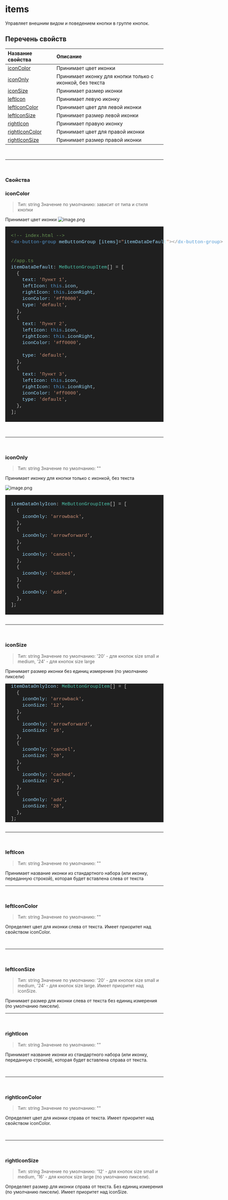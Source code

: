 # items

Управляет внешним видом и поведением кнопки в группе кнопок.

## Перечень свойств

| Название свойства                 | Описание                                                 |
| :-------------------------------- | :------------------------------------------------------- |
| [iconColor](#iconcolor)           | Принимает цвет иконки                                    |
| [iconOnly](#icononly)             | Принимает иконку для кнопки только с иконкой, без текста |
| [iconSize](#iconsize)             | Принимает размер иконки                                  |
| [leftIcon](#lefticon)             | Принимает левую иконку                                   |
| [leftIconColor](#lefticoncolor)   | Принимает цвет для левой иконки                          |
| [leftIconSize](#lefticonsize)     | Принимает размер левой иконки                            |
| [rightIcon](#righticon)           | Принимает правую иконку                                  |
| [rightIconColor](#righticoncolor) | Принимает цвет для правой иконки                         |
| [rightIconSize](#righticonsize)   | Принимает размер правой иконки                           |

<br>

---

<br>

### Свойства

<h3 id="iconcolor">iconColor</h3>

> Тип: string
> Значение по умолчанию: зависит от типа и стиля кнопки

Принимает цвет иконки
![image.png](/.attachments/image-723c9d9f-4c7e-4d48-afc5-b615e71ee955.png)

<DIV style="color: #cccccc;background-color: #1f1f1f;font-family: Consolas, 'Courier New', monospace;font-weight: normal;font-size: 15px;line-height: 20px;white-space: pre"><BR/><DIV><SPAN style="color: #cccccc">&#160; </SPAN><SPAN style="color: #6a9955">&lt;!-- index.html --&gt;</SPAN></DIV><DIV><SPAN style="color: #cccccc">&#160; </SPAN><SPAN style="color: #808080">&lt;</SPAN><SPAN style="color: #569cd6">dx-button-group</SPAN><SPAN style="color: #cccccc"> </SPAN><SPAN style="color: #9cdcfe">meButtonGroup</SPAN><SPAN style="color: #cccccc"> </SPAN><SPAN style="color: #9cdcfe">[items]</SPAN><SPAN style="color: #cccccc">=</SPAN><SPAN style="color: #ce9178">"</SPAN><SPAN style="color: #9cdcfe">itemDataDefault</SPAN><SPAN style="color: #ce9178">"</SPAN><SPAN style="color: #808080">&gt;&lt;/</SPAN><SPAN style="color: #569cd6">dx-button-group</SPAN><SPAN style="color: #808080">&gt;</SPAN></DIV><BR/></DIV>
<DIV style="color: #cccccc;background-color: #1f1f1f;font-family: Consolas, 'Courier New', monospace;font-weight: normal;font-size: 15px;line-height: 20px;white-space: pre"><BR/><DIV><SPAN style="color: #cccccc">&#160; </SPAN><SPAN style="color: #6a9955">//app.ts</SPAN></DIV><DIV><SPAN style="color: #cccccc">&#160; </SPAN><SPAN style="color: #9cdcfe">itemDataDefault</SPAN><SPAN style="color: #d4d4d4">:</SPAN><SPAN style="color: #cccccc"> </SPAN><SPAN style="color: #4ec9b0">MeButtonGroupItem</SPAN><SPAN style="color: #cccccc">[] </SPAN><SPAN style="color: #d4d4d4">=</SPAN><SPAN style="color: #cccccc"> [</SPAN></DIV><DIV><SPAN style="color: #cccccc">&#160; &#160; {</SPAN></DIV><DIV><SPAN style="color: #cccccc">&#160; &#160; &#160; </SPAN><SPAN style="color: #9cdcfe">text</SPAN><SPAN style="color: #9cdcfe">:</SPAN><SPAN style="color: #cccccc"> </SPAN><SPAN style="color: #ce9178">'Пункт 1'</SPAN><SPAN style="color: #cccccc">,</SPAN></DIV><DIV><SPAN style="color: #cccccc">&#160; &#160; &#160; </SPAN><SPAN style="color: #9cdcfe">leftIcon</SPAN><SPAN style="color: #9cdcfe">:</SPAN><SPAN style="color: #cccccc"> </SPAN><SPAN style="color: #569cd6">this</SPAN><SPAN style="color: #cccccc">.</SPAN><SPAN style="color: #9cdcfe">icon</SPAN><SPAN style="color: #cccccc">,</SPAN></DIV><DIV><SPAN style="color: #cccccc">&#160; &#160; &#160; </SPAN><SPAN style="color: #9cdcfe">rightIcon</SPAN><SPAN style="color: #9cdcfe">:</SPAN><SPAN style="color: #cccccc"> </SPAN><SPAN style="color: #569cd6">this</SPAN><SPAN style="color: #cccccc">.</SPAN><SPAN style="color: #9cdcfe">iconRight</SPAN><SPAN style="color: #cccccc">,</SPAN></DIV><DIV><SPAN style="color: #cccccc">&#160; &#160; &#160; </SPAN><SPAN style="color: #9cdcfe">iconColor</SPAN><SPAN style="color: #9cdcfe">:</SPAN><SPAN style="color: #cccccc"> </SPAN><SPAN style="color: #ce9178">'#ff0000'</SPAN><SPAN style="color: #cccccc">,</SPAN></DIV><DIV><SPAN style="color: #cccccc">&#160; &#160; &#160; </SPAN><SPAN style="color: #9cdcfe">type</SPAN><SPAN style="color: #9cdcfe">:</SPAN><SPAN style="color: #cccccc"> </SPAN><SPAN style="color: #ce9178">'default'</SPAN><SPAN style="color: #cccccc">,</SPAN></DIV><DIV><SPAN style="color: #cccccc">&#160; &#160; },</SPAN></DIV><DIV><SPAN style="color: #cccccc">&#160; &#160; {</SPAN></DIV><DIV><SPAN style="color: #cccccc">&#160; &#160; &#160; </SPAN><SPAN style="color: #9cdcfe">text</SPAN><SPAN style="color: #9cdcfe">:</SPAN><SPAN style="color: #cccccc"> </SPAN><SPAN style="color: #ce9178">'Пункт 2'</SPAN><SPAN style="color: #cccccc">,</SPAN></DIV><DIV><SPAN style="color: #cccccc">&#160; &#160; &#160; </SPAN><SPAN style="color: #9cdcfe">leftIcon</SPAN><SPAN style="color: #9cdcfe">:</SPAN><SPAN style="color: #cccccc"> </SPAN><SPAN style="color: #569cd6">this</SPAN><SPAN style="color: #cccccc">.</SPAN><SPAN style="color: #9cdcfe">icon</SPAN><SPAN style="color: #cccccc">,</SPAN></DIV><DIV><SPAN style="color: #cccccc">&#160; &#160; &#160; </SPAN><SPAN style="color: #9cdcfe">rightIcon</SPAN><SPAN style="color: #9cdcfe">:</SPAN><SPAN style="color: #cccccc"> </SPAN><SPAN style="color: #569cd6">this</SPAN><SPAN style="color: #cccccc">.</SPAN><SPAN style="color: #9cdcfe">iconRight</SPAN><SPAN style="color: #cccccc">,</SPAN></DIV><DIV><SPAN style="color: #cccccc">&#160; &#160; &#160; </SPAN><SPAN style="color: #9cdcfe">iconColor</SPAN><SPAN style="color: #9cdcfe">:</SPAN><SPAN style="color: #cccccc"> </SPAN><SPAN style="color: #ce9178">'#ff0000'</SPAN><SPAN style="color: #cccccc">,</SPAN></DIV><BR/><DIV><SPAN style="color: #cccccc">&#160; &#160; &#160; </SPAN><SPAN style="color: #9cdcfe">type</SPAN><SPAN style="color: #9cdcfe">:</SPAN><SPAN style="color: #cccccc"> </SPAN><SPAN style="color: #ce9178">'default'</SPAN><SPAN style="color: #cccccc">,</SPAN></DIV><DIV><SPAN style="color: #cccccc">&#160; &#160; },</SPAN></DIV><DIV><SPAN style="color: #cccccc">&#160; &#160; {</SPAN></DIV><DIV><SPAN style="color: #cccccc">&#160; &#160; &#160; </SPAN><SPAN style="color: #9cdcfe">text</SPAN><SPAN style="color: #9cdcfe">:</SPAN><SPAN style="color: #cccccc"> </SPAN><SPAN style="color: #ce9178">'Пункт 3'</SPAN><SPAN style="color: #cccccc">,</SPAN></DIV><DIV><SPAN style="color: #cccccc">&#160; &#160; &#160; </SPAN><SPAN style="color: #9cdcfe">leftIcon</SPAN><SPAN style="color: #9cdcfe">:</SPAN><SPAN style="color: #cccccc"> </SPAN><SPAN style="color: #569cd6">this</SPAN><SPAN style="color: #cccccc">.</SPAN><SPAN style="color: #9cdcfe">icon</SPAN><SPAN style="color: #cccccc">,</SPAN></DIV><DIV><SPAN style="color: #cccccc">&#160; &#160; &#160; </SPAN><SPAN style="color: #9cdcfe">rightIcon</SPAN><SPAN style="color: #9cdcfe">:</SPAN><SPAN style="color: #cccccc"> </SPAN><SPAN style="color: #569cd6">this</SPAN><SPAN style="color: #cccccc">.</SPAN><SPAN style="color: #9cdcfe">iconRight</SPAN><SPAN style="color: #cccccc">,</SPAN></DIV><DIV><SPAN style="color: #cccccc">&#160; &#160; &#160; </SPAN><SPAN style="color: #9cdcfe">iconColor</SPAN><SPAN style="color: #9cdcfe">:</SPAN><SPAN style="color: #cccccc"> </SPAN><SPAN style="color: #ce9178">'#ff0000'</SPAN><SPAN style="color: #cccccc">,</SPAN></DIV><DIV><SPAN style="color: #cccccc">&#160; &#160; &#160; </SPAN><SPAN style="color: #9cdcfe">type</SPAN><SPAN style="color: #9cdcfe">:</SPAN><SPAN style="color: #cccccc"> </SPAN><SPAN style="color: #ce9178">'default'</SPAN><SPAN style="color: #cccccc">,</SPAN></DIV><DIV><SPAN style="color: #cccccc">&#160; &#160; },</SPAN></DIV><DIV><SPAN style="color: #cccccc">&#160; ];</SPAN></DIV><BR/></DIV>
<br><br>

---

<br>

<h3 id="icononly">iconOnly</h3>

> Тип: string
> Значение по умолчанию: ""

Принимает иконку для кнопки только с иконкой, без текста

![image.png](/.attachments/image-81ebdc7b-b1b1-4ddb-bdf9-d615b382d024.png)

<DIV style="color: #cccccc;background-color: #1f1f1f;font-family: Consolas, 'Courier New', monospace;font-weight: normal;font-size: 15px;line-height: 20px;white-space: pre"><BR/><DIV><SPAN style="color: #cccccc">&#160; </SPAN><SPAN style="color: #9cdcfe">itemDataOnlyIcon</SPAN><SPAN style="color: #d4d4d4">:</SPAN><SPAN style="color: #cccccc"> </SPAN><SPAN style="color: #4ec9b0">MeButtonGroupItem</SPAN><SPAN style="color: #cccccc">[] </SPAN><SPAN style="color: #d4d4d4">=</SPAN><SPAN style="color: #cccccc"> [</SPAN></DIV><DIV><SPAN style="color: #cccccc">&#160; &#160; {</SPAN></DIV><DIV><SPAN style="color: #cccccc">&#160; &#160; &#160; </SPAN><SPAN style="color: #9cdcfe">iconOnly</SPAN><SPAN style="color: #9cdcfe">:</SPAN><SPAN style="color: #cccccc"> </SPAN><SPAN style="color: #ce9178">'arrowback'</SPAN><SPAN style="color: #cccccc">,</SPAN></DIV><DIV><SPAN style="color: #cccccc">&#160; &#160; },</SPAN></DIV><DIV><SPAN style="color: #cccccc">&#160; &#160; {</SPAN></DIV><DIV><SPAN style="color: #cccccc">&#160; &#160; &#160; </SPAN><SPAN style="color: #9cdcfe">iconOnly</SPAN><SPAN style="color: #9cdcfe">:</SPAN><SPAN style="color: #cccccc"> </SPAN><SPAN style="color: #ce9178">'arrowforward'</SPAN><SPAN style="color: #cccccc">,</SPAN></DIV><DIV><SPAN style="color: #cccccc">&#160; &#160; },</SPAN></DIV><DIV><SPAN style="color: #cccccc">&#160; &#160; {</SPAN></DIV><DIV><SPAN style="color: #cccccc">&#160; &#160; &#160; </SPAN><SPAN style="color: #9cdcfe">iconOnly</SPAN><SPAN style="color: #9cdcfe">:</SPAN><SPAN style="color: #cccccc"> </SPAN><SPAN style="color: #ce9178">'cancel'</SPAN><SPAN style="color: #cccccc">,</SPAN></DIV><DIV><SPAN style="color: #cccccc">&#160; &#160; },</SPAN></DIV><DIV><SPAN style="color: #cccccc">&#160; &#160; {</SPAN></DIV><DIV><SPAN style="color: #cccccc">&#160; &#160; &#160; </SPAN><SPAN style="color: #9cdcfe">iconOnly</SPAN><SPAN style="color: #9cdcfe">:</SPAN><SPAN style="color: #cccccc"> </SPAN><SPAN style="color: #ce9178">'cached'</SPAN><SPAN style="color: #cccccc">,</SPAN></DIV><DIV><SPAN style="color: #cccccc">&#160; &#160; },</SPAN></DIV><DIV><SPAN style="color: #cccccc">&#160; &#160; {</SPAN></DIV><DIV><SPAN style="color: #cccccc">&#160; &#160; &#160; </SPAN><SPAN style="color: #9cdcfe">iconOnly</SPAN><SPAN style="color: #9cdcfe">:</SPAN><SPAN style="color: #cccccc"> </SPAN><SPAN style="color: #ce9178">'add'</SPAN><SPAN style="color: #cccccc">,</SPAN></DIV><DIV><SPAN style="color: #cccccc">&#160; &#160; },</SPAN></DIV><DIV><SPAN style="color: #cccccc">&#160; ];</SPAN></DIV><BR/></DIV>

<br>

---

<br>

<h3 id="iconsize">iconSize</h3>

> Тип: string
> Значение по умолчанию:
> '20' - для кнопок size small и medium, '24' - для кнопок size large

Принимает размер иконки без единиц измерения (по умолчанию пиксели)

<DIV style="color: #cccccc;background-color: #1f1f1f;font-family: Consolas, 'Courier New', monospace;font-weight: normal;font-size: 15px;line-height: 20px;white-space: pre"><DIV><SPAN style="color: #cccccc">&#160; </SPAN><SPAN style="color: #9cdcfe">itemDataOnlyIcon</SPAN><SPAN style="color: #d4d4d4">:</SPAN><SPAN style="color: #cccccc"> </SPAN><SPAN style="color: #4ec9b0">MeButtonGroupItem</SPAN><SPAN style="color: #cccccc">[] </SPAN><SPAN style="color: #d4d4d4">=</SPAN><SPAN style="color: #cccccc"> [</SPAN></DIV><DIV><SPAN style="color: #cccccc">&#160; &#160; {</SPAN></DIV><DIV><SPAN style="color: #cccccc">&#160; &#160; &#160; </SPAN><SPAN style="color: #9cdcfe">iconOnly</SPAN><SPAN style="color: #9cdcfe">:</SPAN><SPAN style="color: #cccccc"> </SPAN><SPAN style="color: #ce9178">'arrowback'</SPAN><SPAN style="color: #cccccc">,</SPAN></DIV><DIV><SPAN style="color: #cccccc">&#160; &#160; &#160; </SPAN><SPAN style="color: #9cdcfe">iconSize</SPAN><SPAN style="color: #9cdcfe">:</SPAN><SPAN style="color: #cccccc"> </SPAN><SPAN style="color: #ce9178">'12'</SPAN><SPAN style="color: #cccccc">,</SPAN></DIV><DIV><SPAN style="color: #cccccc">&#160; &#160; },</SPAN></DIV><DIV><SPAN style="color: #cccccc">&#160; &#160; {</SPAN></DIV><DIV><SPAN style="color: #cccccc">&#160; &#160; &#160; </SPAN><SPAN style="color: #9cdcfe">iconOnly</SPAN><SPAN style="color: #9cdcfe">:</SPAN><SPAN style="color: #cccccc"> </SPAN><SPAN style="color: #ce9178">'arrowforward'</SPAN><SPAN style="color: #cccccc">,</SPAN></DIV><DIV><SPAN style="color: #cccccc">&#160; &#160; &#160; </SPAN><SPAN style="color: #9cdcfe">iconSize</SPAN><SPAN style="color: #9cdcfe">:</SPAN><SPAN style="color: #cccccc"> </SPAN><SPAN style="color: #ce9178">'16'</SPAN><SPAN style="color: #cccccc">,</SPAN></DIV><DIV><SPAN style="color: #cccccc">&#160; &#160; },</SPAN></DIV><DIV><SPAN style="color: #cccccc">&#160; &#160; {</SPAN></DIV><DIV><SPAN style="color: #cccccc">&#160; &#160; &#160; </SPAN><SPAN style="color: #9cdcfe">iconOnly</SPAN><SPAN style="color: #9cdcfe">:</SPAN><SPAN style="color: #cccccc"> </SPAN><SPAN style="color: #ce9178">'cancel'</SPAN><SPAN style="color: #cccccc">,</SPAN></DIV><DIV><SPAN style="color: #cccccc">&#160; &#160; &#160; </SPAN><SPAN style="color: #9cdcfe">iconSize</SPAN><SPAN style="color: #9cdcfe">:</SPAN><SPAN style="color: #cccccc"> </SPAN><SPAN style="color: #ce9178">'20'</SPAN><SPAN style="color: #cccccc">,</SPAN></DIV><DIV><SPAN style="color: #cccccc">&#160; &#160; },</SPAN></DIV><DIV><SPAN style="color: #cccccc">&#160; &#160; {</SPAN></DIV><DIV><SPAN style="color: #cccccc">&#160; &#160; &#160; </SPAN><SPAN style="color: #9cdcfe">iconOnly</SPAN><SPAN style="color: #9cdcfe">:</SPAN><SPAN style="color: #cccccc"> </SPAN><SPAN style="color: #ce9178">'cached'</SPAN><SPAN style="color: #cccccc">,</SPAN></DIV><DIV><SPAN style="color: #cccccc">&#160; &#160; &#160; </SPAN><SPAN style="color: #9cdcfe">iconSize</SPAN><SPAN style="color: #9cdcfe">:</SPAN><SPAN style="color: #cccccc"> </SPAN><SPAN style="color: #ce9178">'24'</SPAN><SPAN style="color: #cccccc">,</SPAN></DIV><DIV><SPAN style="color: #cccccc">&#160; &#160; },</SPAN></DIV><DIV><SPAN style="color: #cccccc">&#160; &#160; {</SPAN></DIV><DIV><SPAN style="color: #cccccc">&#160; &#160; &#160; </SPAN><SPAN style="color: #9cdcfe">iconOnly</SPAN><SPAN style="color: #9cdcfe">:</SPAN><SPAN style="color: #cccccc"> </SPAN><SPAN style="color: #ce9178">'add'</SPAN><SPAN style="color: #cccccc">,</SPAN></DIV><DIV><SPAN style="color: #cccccc">&#160; &#160; &#160; </SPAN><SPAN style="color: #9cdcfe">iconSize</SPAN><SPAN style="color: #9cdcfe">:</SPAN><SPAN style="color: #cccccc"> </SPAN><SPAN style="color: #ce9178">'28'</SPAN><SPAN style="color: #cccccc">,</SPAN></DIV><DIV><SPAN style="color: #cccccc">&#160; &#160; },</SPAN></DIV><DIV><SPAN style="color: #cccccc">&#160; ];</SPAN></DIV></DIV>

<br>

---

<br>
<h3 id="lefticon">leftIcon</h3>

> Тип: string
> Значение по умолчанию: ""

Принимает название иконки из стандартного набора (или иконку, переданную строкой), которая будет вставлена слева от текста

---

<br>
<h3 id="lefticoncolor">leftIconColor</h3>

> Тип: string
> Значение по умолчанию: ""

Определяет цвет для иконки слева от текста. Имеет приоритет над свойством iconColor.

<br>

---

<br>
<h3 id="lefticonsize">leftIconSize</h3>

> Тип: string
> Значение по умолчанию: '20' - для кнопок size small и medium, '24' - для кнопок size large. Имеет приоритет над iconSize.

Принимает размер для иконки слева от текста без единиц измерения (по умолчанию пиксели).
<br>

---

<br>
<h3 id="righticon">rightIcon</h3>

> Тип: string
> Значение по умолчанию: ""

Принимает название иконки из стандартного набора (или иконку, переданную строкой), которая будет вставлена справа от текста.

<br>

---

<br>
<h3 id="righticoncolor">rightIconColor</h3>

> Тип: string
> Значение по умолчанию: ""

Определяет цвет для иконки справа от текста. Имеет приоритет над свойством iconColor.

<br>

---

<br>
<h3 id="righticonsize">rightIconSize</h3>
 
> Тип: string
Значение по умолчанию: '12' - для кнопок size small и medium, '16' - для кнопок size large (по умолчанию пиксели).

Определяет размер для иконки справа от текста. Без единиц измерения (по умолчанию пиксели). Имеет приоритет над iconSize.

<br>
